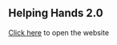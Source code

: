 ## Helping Hands 2.0
[Click here](https://anshika-26.github.io/HelpingHands2.0) to open the website

